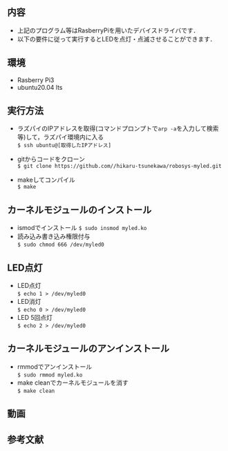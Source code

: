 ## 内容
* 上記のプログラム等はRasberryPiを用いたデバイスドライバです．
* 以下の要件に従って実行するとLEDを点灯・点滅させることができます．

## 環境
* Rasberry Pi3 
* ubuntu20.04 lts

## 実行方法

* ラズパイのIPアドレスを取得(コマンドプロンプトで`arp -a`を入力して検索等)して，ラズパイ環境内に入る  
`$ ssh ubuntu@[取得したIPアドレス] ` 

* gitからコードをクローン  
`$ git clone https://github.com//hikaru-tsunekawa/robosys-myled.git`

* makeしてコンパイル  
`$ make`

## カーネルモジュールのインストール  
* ismodでインストール
`$ sudo insmod myled.ko`  
* 読み込み書き込み権限付与  
`$ sudo chmod 666 /dev/myled0`

## LED点灯

* LED点灯  
`$ echo 1 > /dev/myled0`
* LED消灯  
`$ echo 0 > /dev/myled0`
* LED 5回点灯  
`$ echo 2 > /dev/myled0`

## カーネルモジュールのアンインストール
* rmmodでアンインストール  
`$ sudo rmmod myled.ko`  
* make cleanでカーネルモジュールを消す  
`$ make clean`

## 動画

## 参考文献
